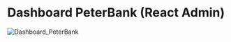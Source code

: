 # Dashboard PeterBank (React Admin)

![Dashboard_PeterBank](https://user-images.githubusercontent.com/48530724/152226840-704d4e4c-e81b-4442-9da5-23b0097aef5a.png)
